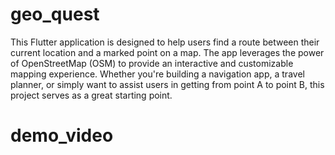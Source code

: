 # geo_quest

This Flutter application is designed to help users find a route between their current location and a marked point on a map. The app leverages the power of OpenStreetMap (OSM) to provide an interactive and customizable mapping experience. Whether you're building a navigation app, a travel planner, or simply want to assist users in getting from point A to point B, this project serves as a great starting point.

# demo_video



